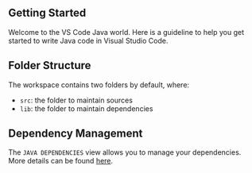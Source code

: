 ## Getting Started

Welcome to the VS Code Java world. Here is a guideline to help you get started to write Java code in Visual Studio Code.

## Folder Structure

The workspace contains two folders by default, where:

-   `src`: the folder to maintain sources
-   `lib`: the folder to maintain dependencies

## Dependency Management

The `JAVA DEPENDENCIES` view allows you to manage your dependencies. More details can be found [here](https://github.com/microsoft/vscode-java-pack/blob/master/release-notes/v0.9.0.md#work-with-jar-files-directly).
